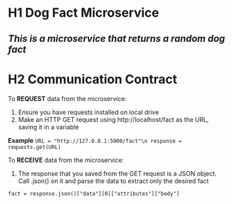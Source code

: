 # H1 Dog Fact Microservice

*This is a microservice that returns a random dog fact*
---

# H2 Communication Contract
To **REQUEST** data from the microservice:
1. Ensure you have requests installed on local drive
2. Make an HTTP GET request using http://localhost/fact as the URL, saving it in a variable

**Example**
`URL = "http://127.0.0.1:5000/fact"\n
response = requests.get(URL)`

To **RECEIVE** data from the microservice:
1. The response that you saved from the GET request is a JSON object. Call .json() on it and parse the data to extract only the desired fact

`fact = response.json()["data"][0]["attributes"]["body"]`
